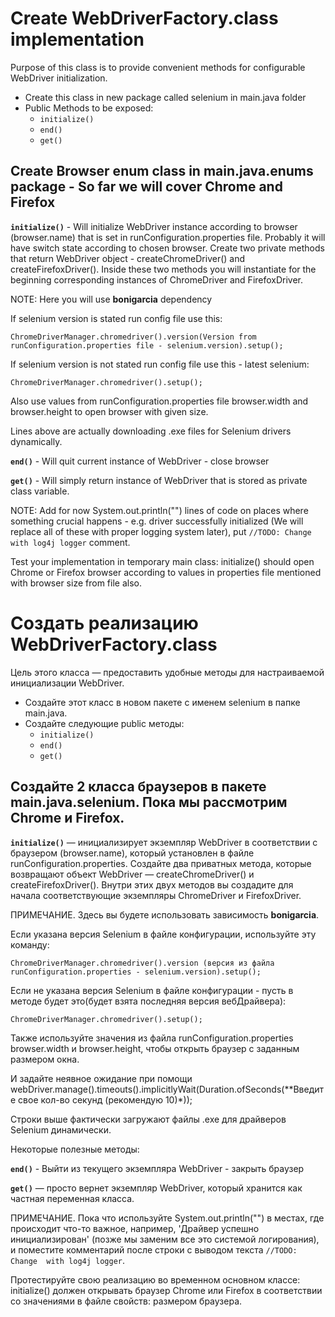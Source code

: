 # Create WebDriverFactory.class implementation

Purpose of this class is to provide convenient methods for configurable WebDriver initialization.

* Create this class in new package called selenium in main.java folder
* Public Methods to be exposed:
  * `initialize()`
  * `end()`
  * `get()`

## Create Browser enum class in main.java.enums package - So far we will cover Chrome and Firefox

**`initialize()`** - Will initialize WebDriver instance according to browser (browser.name) that is set in runConfiguration.properties file. Probably it will have switch state according to chosen browser. Create two private methods that return WebDriver object - createChromeDriver() and createFirefoxDriver(). Inside these two methods you will instantiate for the beginning corresponding instances of ChromeDriver and FirefoxDriver.

NOTE: Here you will use **bonigarcia** dependency

If selenium version is stated run config file use this:

`ChromeDriverManager.chromedriver().version(Version from runConfiguration.properties file - selenium.version).setup();`

If selenium version is not stated run config file use this - latest selenium:

`ChromeDriverManager.chromedriver().setup();`

Also use values from runConfiguration.properties file browser.width and browser.height to open browser with given size.

Lines above are actually downloading .exe files for Selenium drivers dynamically.

**`end()`** - Will quit current instance of WebDriver - close browser

**`get()`** - Will simply return instance of WebDriver that is stored as private class variable.

NOTE: Add for now System.out.println("") lines of code on places where something crucial happens - e.g. driver successfully initialized (We will replace all of these with proper logging system later), put `//TODO: Change with log4j logger` comment.

Test your implementation in temporary main class: initialize() should open Chrome or Firefox browser according to values in properties file mentioned with browser size from file also.


# Создать реализацию WebDriverFactory.class

Цель этого класса — предоставить удобные методы для настраиваемой инициализации WebDriver.

* Создайте этот класс в новом пакете с именем selenium в папке main.java.
* Создайте следующие public методы:
  * `initialize()`
  * `end()`
  * `get()`

## Создайте 2 класса браузеров в пакете main.java.selenium. Пока мы рассмотрим Chrome и Firefox.

**`initialize()`** — инициализирует экземпляр WebDriver в соответствии с браузером (browser.name), который установлен в файле runConfiguration.properties. Создайте два приватных метода, которые возвращают объект WebDriver — createChromeDriver() и createFirefoxDriver(). Внутри этих двух методов вы создадите для начала соответствующие экземпляры ChromeDriver и FirefoxDriver.

ПРИМЕЧАНИЕ. Здесь вы будете использовать зависимость **bonigarcia**.

Если указана версия Selenium в файле конфигурации, используйте эту команду:

`ChromeDriverManager.chromedriver().version (версия из файла runConfiguration.properties - selenium.version).setup();`

Если не указана версия Selenium в файле конфигурации - пусть в методе будет это(будет взята последняя версия вебДрайвера):

`ChromeDriverManager.chromedriver().setup();`

Также используйте значения из файла runConfiguration.properties browser.width и browser.height, чтобы открыть браузер с заданным 
размером окна.

И задайте неявное ожидание при помощи webDriver.manage().timeouts().implicitlyWait(Duration.ofSeconds(**Введите свое кол-во секунд
(рекомендую 10)*));

Строки выше фактически загружают файлы .exe для драйверов Selenium динамически.

Некоторые полезные методы:

**`end()`** - Выйти из текущего экземпляра WebDriver - закрыть браузер

**`get()`** — просто вернет экземпляр WebDriver, который хранится как частная переменная класса.

ПРИМЕЧАНИЕ. Пока что используйте System.out.println("") в местах, где происходит что-то важное, например, 'Драйвер успешно 
инициализирован' (позже мы заменим все это системой логирования), и поместите комментарий после строки с выводом текста `//TODO: Change 
with log4j logger`.

Протестируйте свою реализацию во временном основном классе: initialize() должен открывать браузер Chrome или Firefox в соответствии со 
значениями в файле свойств: размером браузера.